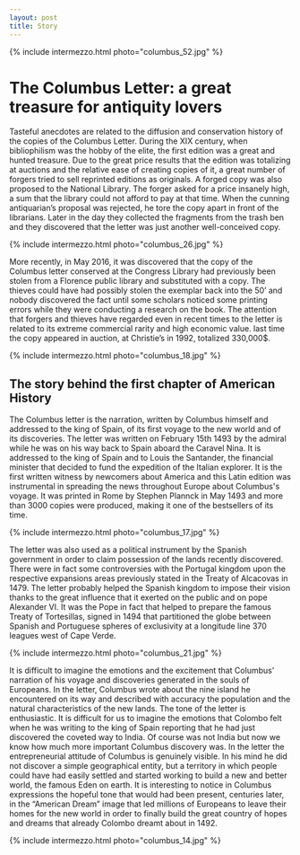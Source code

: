 ```yaml
---
layout: post
title: Story
---
```

{% include intermezzo.html photo="columbus_52.jpg" %}

The Columbus Letter: a great treasure for antiquity lovers
====================

Tasteful anecdotes are related to the diffusion and conservation 
history of the copies of the Columbus Letter. During the XIX century, 
when bibliophilism was the hobby of the elite, the first edition was a 
great and hunted treasure. Due to the great price results that the 
edition was totalizing at auctions and the relative ease of creating 
copies of it, a great number of forgers tried to sell reprinted 
editions as originals. A forged copy was also proposed to the National 
Library. The forger asked for a price insanely high, a sum that the 
library could not afford to pay at that time. When the cunning 
antiquarian’s proposal was rejected,  he tore the copy apart in front 
of the librarians. Later in the day they collected the fragments from 
the trash ben and they discovered that the letter was just another 
well-conceived copy. 

{% include intermezzo.html photo="columbus_26.jpg" %}

More recently, in May 2016, it was discovered that the copy of the 
Columbus letter conserved at the Congress Library had previously been 
stolen from a Florence public library and substituted with a copy. The 
thieves could have had possibly stolen the exemplar back into the 50’ 
and nobody discovered the fact until some scholars noticed some 
printing errors while they were conducting a research on the book. The 
attention that forgers and thieves have regarded even in recent times 
to the letter is related to its extreme commercial rarity and high 
economic value. last time the copy appeared in auction, at Christie’s 
in 1992, totalized 330,000$.

{% include intermezzo.html photo="columbus_18.jpg" %}

The story behind the first chapter of American History
---

The Columbus letter is the narration, written by Columbus himself and 
addressed to the king of Spain, of its first voyage to the new world 
and of its discoveries. The letter was written on February 15th 1493 by 
the admiral while he was on his way back to Spain aboard the Caravel 
Nina. It is addressed to the king of Spain and to Louis the Santander, 
the financial minister that decided to fund the expedition of the 
Italian explorer. It is the first written witness by newcomers about 
America and this Latin edition was instrumental in spreading the news 
throughout Europe about Columbus's voyage. It was printed in Rome by 
Stephen Plannck in May 1493 and more than 3000 copies were produced, 
making it one of the bestsellers of its time.

{% include intermezzo.html photo="columbus_17.jpg" %}

The letter was also used as a political instrument by the Spanish 
government in order to claim possession of the lands recently 
discovered. There were in fact some controversies with the Portugal 
kingdom upon the respective expansions areas previously stated in the 
Treaty of Alcacovas in 1479. The letter probably helped the Spanish 
kingdom to impose their vision thanks to the great influence that it 
exerted on the public and on pope Alexander VI. It was the Pope in 
fact that helped to prepare the famous Treaty of Tortesillas, signed 
in 1494 that partitioned the globe between Spanish and Portuguese 
spheres of exclusivity at a longitude line 370 leagues west of Cape 
Verde.

{% include intermezzo.html photo="columbus_21.jpg" %}

It is difficult to imagine the emotions and the excitement that 
Columbus’ narration of his voyage and discoveries generated in the 
souls of Europeans. In the letter, Columbus wrote about the nine island 
he encountered on its way and described with accuracy the population 
and the natural characteristics of the new lands. The tone of the 
letter is enthusiastic. It is difficult for us to imagine the emotions 
that Colombo felt when he was writing to the king of Spain reporting 
that he had just discovered the coveted way to India. Of course was not 
India but now we know how much more important Columbus discovery was. 
In the letter the entrepreneurial attitude of Columbus is genuinely 
visible. In his mind he did not discover a simple geographical entity, 
but a territory in which people could have had easily settled and 
started working to build a new and better world, the famous Eden on 
earth. It is interesting to notice in Columbus expressions the hopeful 
tone that would had been present, centuries later, in the “American 
Dream” image that led millions of Europeans to leave their homes for 
the new world in order to finally build the great country of hopes and 
dreams that already Colombo dreamt about in 1492.

{% include intermezzo.html photo="columbus_14.jpg" %}


